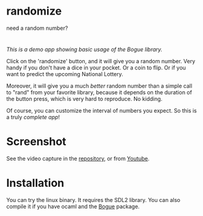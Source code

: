# randomize
need a random number?

# 

_This is a demo app showing basic usage of the Bogue library._

Click on the 'randomize' button, and it will give you a random
number. Very handy if you don't have a dice in your pocket. Or a coin
to flip. Or if you want to predict the upcoming National Lottery.

Moreover, it will give you a much *better* random number than a simple
call to "rand" from your favorite library, because it depends on the
duration of the button press, which is very hard to reproduce. No
kidding.

Of course, you can customize the interval of numbers you expect. So
this is a truly *complete app*!

# Screenshot

See the video capture in the [repository](https://github.com/sanette/randomize/blob/master/bogue-randomize-2019-07-01_21.36.03.mkv), or from
[Youtube](https://youtu.be/b7rBCctJ7Cw).

# Installation

You can try the linux binary. It requires the SDL2 library.
You can also compile it if you have ocaml and the [Bogue](https://github.com/sanette/bogue) package.
